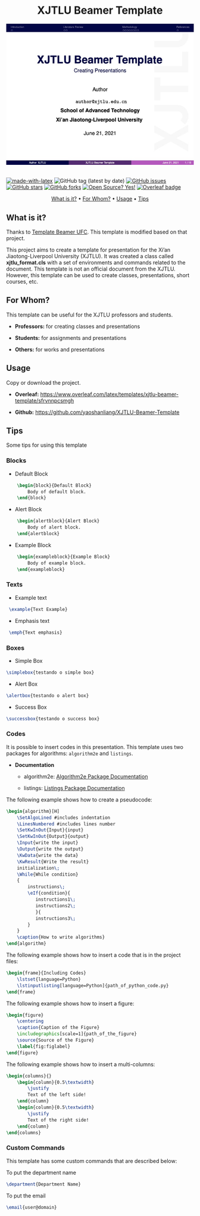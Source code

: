 <!-- Title -->
<div align="center">
    <h1><b>XJTLU Beamer Template</b></h1>
</div>

<div align="center">
    <img class="aligncenter" src="images/template.jpg"/>
</div>
<br/>

<!-- Badges -->
[![made-with-latex](https://img.shields.io/badge/Made%20with-LaTeX-1f425f.svg)](https://www.latex-project.org/)
![GitHub tag (latest by date)](https://img.shields.io/github/v/tag/yaoshanliang/XJTLU-Beamer-Template)
[![GitHub issues](https://img.shields.io/github/issues/yaoshanliang/XJTLU-Beamer-Template)](https://github.com/yaoshanliang/XJTLU-Beamer-Template/issues)
[![GitHub stars](https://img.shields.io/github/stars/yaoshanliang/XJTLU-Beamer-Theme)](https://github.com/yaoshanliang/XJTLU-Beamer-Template/stargazers)
[![GitHub forks](https://img.shields.io/github/forks/yaoshanliang/XJTLU-Beamer-Template)](https://github.com/yaoshanliang/XJTLU-Beamer-Template/network)
[![Open Source? Yes!](https://badgen.net/badge/Open%20Source%20%3F/Yes%21/blue?icon=github)](https://github.com/yaoshanliang/XJTLU-Beamer-Template)
[![Overleaf badge](https://img.shields.io/badge/Is_in_Oveleaf_Repository%3F-Yes!-<COLOR>.svg)](https://shields.io/)

<!-- Table of Contents -->
<p align="center">
    <a href="#what is it?">What is it?</a> •
    <a href="#for whom?">For Whom?</a> •
    <a href="#usage">Usage</a> •
    <a href="#tips">Tips</a>
</p>

<!-- Sections -->
## What is it?
Thanks to [Template Beamer UFC](https://github.com/maumneto/TemplateBeamerUFC). This template is modified based on that project.

This project aims to create a template for presentation for the Xi’an Jiaotong-Liverpool University (XJTLU). It was created a class called **xjtlu_format.cls** with a set of environments and commands related to the document. This template is not an official document from the XJTLU. However, this template can be used to create classes, presentations, short courses, etc.

## For Whom?

This template can be useful for the XJTLU professors and students.

- <b>Professors:</b> for creating classes and presentations
  
- <b>Students:</b> for assignments and presentations

- <b>Others:</b> for works and presentations

## Usage

Copy or download the project.

- <b>Overleaf:</b> https://www.overleaf.com/latex/templates/xjtlu-beamer-template/sfrvnnpcsmgh
  
- <b>Github:</b> https://github.com/yaoshanliang/XJTLU-Beamer-Template

## Tips

Some tips for using this template

### Blocks

- Default Block
  
```tex
    \begin{block}{Default Block}
        Body of default block.
    \end{block}
```

- Alert Block
  
```tex
    \begin{alertblock}{Alert Block}
        Body of alert block.
    \end{alertblock}
```

- Example Block
  
```tex
    \begin{exampleblock}{Example Block}
        Body of example block.
    \end{exampleblock}
```

### Texts

- Example text
```tex
 \example{Text Example}
```

- Emphasis text
```tex
 \emph{Text emphasis}
```

### Boxes

- Simple Box

```tex
\simplebox{testando o simple box}
```

- Alert Box

```tex
\alertbox{testando o alert box}
```

- Success Box

```tex
\successbox{testando o success box}
```

### Codes

It is possible to insert codes in this presentation. This template uses two packages for algorithms: `algorithm2e` and `listings`. 

- **Documentation** 
  
  - algorithm2e: [Algorithm2e Package Documentation](http://linorg.usp.br/CTAN/macros/latex/contrib/algorithm2e/doc/algorithm2e.pdf)
  
  - listings: [Listings Package Documentation](http://linorg.usp.br/CTAN/macros/latex/contrib/listings/listings.pdf)

The following example shows how to create a pseudocode:

```tex
\begin{algorithm}[H]
    \SetAlgoLined #includes indentation
    \LinesNumbered #includes lines number
    \SetKwInOut{Input}{input}
    \SetKwInOut{Output}{output}
    \Input{write the input}
    \Output{write the output}
    \KwData{write the data}
    \KwResult{Write the result}
    initialization\;
    \While{While condition}
    {
        instructions\;
        \eIf{condition}{
           instructions1\;
           instructions2\;
           }{
           instructions3\;
        }
    } 
    \caption{How to write algorithms}
\end{algorithm}
```

The following example shows how to insert a code that is in the project files:

```tex
\begin{frame}{Including Codes}
    \lstset{language=Python}
    \lstinputlisting[language=Python]{path_of_python_code.py}
\end{frame}
```

The following example shows how to insert a figure:

```tex
\begin{figure}
    \centering
    \caption{Caption of the Figure}
    \includegraphics[scale=1]{path_of_the_figure}
    \source{Source of the Figure}
    \label{fig:figlabel}
\end{figure}
```

The following example shows how to insert a multi-columns:

```tex
\begin{columns}{}
    \begin{column}{0.5\textwidth}
        \justify
        Text of the left side!
    \end{column}
    \begin{column}{0.5\textwidth}
        \justify
        Text of the right side!
    \end{column}
\end{columns}    
```

### Custom Commands

This template has some custom commands that are described below:

To put the department name
```tex
\department{Department Name}
```

To put the email
```tex
\email{user@domain}
```


